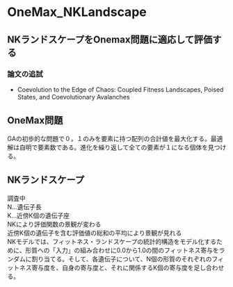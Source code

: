 # OneMax_NKLandscape
## NKランドスケープをOnemax問題に適応して評価する 
### 論文の追試  
* Coevolution to the Edge of Chaos: Coupled Fitness Landscapes, Poised States, and Coevolutionary Avalanches  

## OneMax問題  
GAの初歩的な問題で０，１のみを要素に持つ配列の合計値を最大化する。最適解は自明で要素数である。進化を繰り返して全ての要素が１になる個体を見つける。  
 
## NKランドスケープ 
調査中  
N...遺伝子長  
K...近傍K個の遺伝子座  
NKにより評価関数の景観が変わる  
近傍K個の遺伝子を含む評価値の総和の平均により景観が見れる  
NKモデルでは、フィットネス・ランドスケープの統計的構造をモデル化するために、形質への「入力」の組み合わせに0.0から1.0の間のフィットネス寄与をランダムに割り当てる。そして、各遺伝子について、N個の形質のそれぞれのフィットネス寄与度を、自身の寄与度と、それに関係するK個の寄与度を足し合わせる。  
